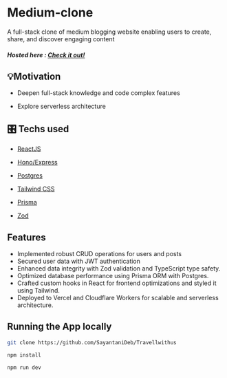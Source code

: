 # Medium-clone

A full-stack clone of medium blogging website enabling users to create, share, and discover engaging content

##### Hosted here : [Check it out!](https://medium-clone-umber-ten.vercel.app/signup)

## 💡Motivation

- Deepen full-stack knowledge and code complex features

- Explore serverless architecture
<!-- ## 📲What it does?
- suggest route based on>less traffic, places to visit,amenties included.(UNDER CONSTRUCTION)
- Search for nearby automobiles to share or book. -->

## 🎛️ Techs used

- [ReactJS]()

- [Hono/Express]()

- [Postgres]()

- [Tailwind CSS]()

- [Prisma]()

- [Zod]()

## Features

- Implemented robust CRUD operations for users and posts
- Secured user data with JWT authentication
- Enhanced data integrity with Zod validation and TypeScript type safety.
- Optimized database performance using Prisma ORM with Postgres.
- Crafted custom hooks in React for frontend optimizations and styled it using Tailwind.
- Deployed to Vercel and Cloudflare Workers for scalable and serverless architecture.

## Running the App locally

```bash
git clone https://github.com/SayantaniDeb/Travellwithus
```

```bash
npm install
```

```bash
npm run dev
```

<!-- ## 🧠Challenges faced

- I was not able to form a team at the end moment, and hence trying to complete the project was a huge task. -->

<!-- ## 🥇Accomplishments I am proud of
- This was my first time working on a MLH Hackathon ✨I DID IT✨
- Got to learn a lot and a overall nice experience!
- Completed despite exams knocking at the door!

## 🚀Future Scope
- To include all the under construction features, fetch the data of nearby automobiles and homestays from a api.
- Include a user login page and user profile.
- Make the notification button functional to alert about nearby automobiles all the time. -->

